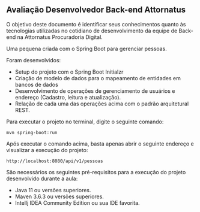 <h2>Avaliação Desenvolvedor Back-end Attornatus</h2>

O objetivo deste documento é identificar seus conhecimentos quanto às tecnologias utilizadas no cotidiano de desenvolvimento da equipe de Back-end na Attornatus Procuradoria Digital.

Uma pequena  criada com o Spring Boot para gerenciar pessoas.

Foram desenvolvidos:

* Setup do projeto com o Spring Boot Initialzr
* Criação de modelo de dados para o mapeamento de entidades em bancos de dados
* Desenvolvimento de operações de gerenciamento de usuários e endereço (Cadastro, leitura e atualização).
* Relação de cada uma das operações acima com o padrão arquitetural REST.

Para executar o projeto no terminal, digite o seguinte comando:

```shell script
mvn spring-boot:run 
```

Após executar o comando acima, basta apenas abrir o seguinte endereço e visualizar a execução do projeto:

```
http://localhost:8080/api/v1/pessoas
```

São necessários os seguintes pré-requisitos para a execução do projeto desenvolvido durante a aula:

* Java 11 ou versões superiores.
* Maven 3.6.3 ou versões superiores.
* Intellj IDEA Community Edition ou sua IDE favorita.


